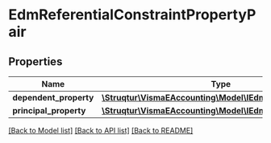 # EdmReferentialConstraintPropertyPair

## Properties
Name | Type | Description | Notes
------------ | ------------- | ------------- | -------------
**dependent_property** | [**\Struqtur\VismaEAccounting\Model\IEdmStructuralProperty**](IEdmStructuralProperty.md) |  | [optional] 
**principal_property** | [**\Struqtur\VismaEAccounting\Model\IEdmStructuralProperty**](IEdmStructuralProperty.md) |  | [optional] 

[[Back to Model list]](../README.md#documentation-for-models) [[Back to API list]](../README.md#documentation-for-api-endpoints) [[Back to README]](../README.md)


